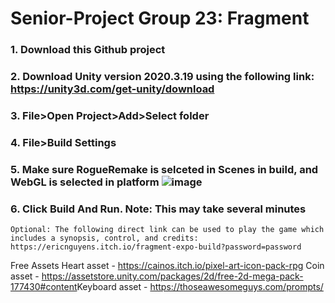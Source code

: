 # Senior-Project Group 23: Fragment

### 1. Download this Github project
### 2. Download Unity version 2020.3.19 using the following link: https://unity3d.com/get-unity/download
### 3. File>Open Project>Add>Select folder
### 4. File>Build Settings
### 5. Make sure RogueRemake is selceted in Scenes in build, and WebGL is selected in platform ![image](https://user-images.githubusercontent.com/78886694/168410641-459ad857-6dcb-41a8-87ac-0ca3384059c8.png)

### 6. Click Build And Run. Note: This may take several minutes

```
Optional: The following direct link can be used to play the game which includes a synopsis, control, and credits: https://ericnguyens.itch.io/fragment-expo-build?password=password

```

Free Assets
Heart asset - https://cainos.itch.io/pixel-art-icon-pack-rpg
Coin asset - https://assetstore.unity.com/packages/2d/free-2d-mega-pack-177430#content​
Keyboard asset - https://thoseawesomeguys.com/prompts/
